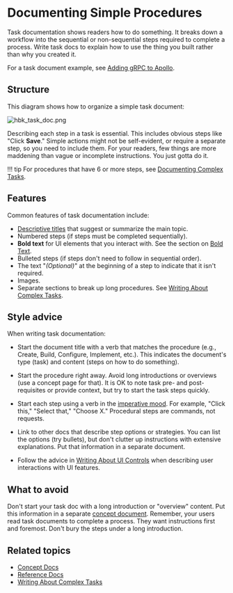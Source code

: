 # Documenting Simple Procedures

Task documentation shows readers how to do something. It breaks down a workflow into the sequential or non-sequential steps required to complete a process. Write task docs to explain how to use the thing you built rather than why you created it.

For a task document example, see [Adding gRPC to Apollo](https://backstage.spotify.net/docs/default/component/declarative-infra/#concepts).

## Structure

This diagram shows how to organize a simple task document:

![hbk_task_doc.png](../images/hbk_task_doc.png)

Describing each step in a task is essential. This includes obvious steps like "Click **Save**." Simple actions might not be self-evident, or require a separate step, so you need to include them. For your readers, few things are more maddening than vague or incomplete instructions. You just gotta do it.

!!! tip
    For procedures that have 6 or more steps, see [Documenting Complex Tasks][4].


## Features

Common features of task documentation include:

- [Descriptive titles][5] that suggest or summarize the main topic.
- Numbered steps (if steps must be completed sequentially).
- **Bold text** for UI elements that you interact with. See the section on [Bold Text](../style/hbk_style_bold.md).
- Bulleted steps (if steps don't need to follow in sequential order).
- The text "_(Optional)_" at the beginning of a step to indicate that it isn't required.
- Images.
- Separate sections to break up long procedures. See [Writing About Complex Tasks][4].

## Style advice

When writing task documentation:

- Start the document title with a verb that matches the procedure (e.g., Create, Build, Configure, Implement, etc.). This indicates the document's type (task) and content (steps on how to do something).

- Start the procedure right away. Avoid long introductions or overviews (use a concept page for that). It is OK to note task pre- and post-requisites or provide context, but try to start the task steps quickly.

- Start each step using a verb in the [imperative mood][1]. For example, "Click this," "Select that," "Choose X." Procedural steps are commands, not requests.

- Link to other docs that describe step options or strategies. You can list the options (try bullets), but don't clutter up instructions with extensive explanations. Put that information in a separate document.

- Follow the advice in [Writing About UI Controls][6] when describing user interactions with UI features.

## What to avoid

Don't start your task doc with a long introduction or "overview" content. Put this information in a separate [concept document][2]. Remember, your users read task documents to complete a process. They want instructions first and foremost. Don't bury the steps under a long introduction.

## Related topics

- [Concept Docs][2]
- [Reference Docs][3]
- [Writing About Complex Tasks][4]

<!-- Reference links -->

[1]: https://en.wikipedia.org/wiki/Imperative_mood "imperative mood"
[2]: hbk_types_concepts.md "concept doc link"
[3]: hbk_types_reference.md "reference doc link"
[4]: hbk_types_complex.md "complex tasks"
[5]: ../style/hbk_style_headers.md "titles"
[6]: ../style/hbk_style_intro.md "UI style guide section"

